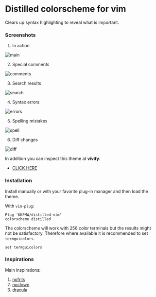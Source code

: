 # Distilled colorscheme for vim #

Clears up syntax highlighting to reveal what is important.

### Screenshots ###

1. In action

![main](https://i.imgur.com/83DBttg.png)

2. Special comments

![comments](https://i.imgur.com/cYq8a9I.png)

3. Search results

![search](https://i.imgur.com/HjDTodn.png)

4. Syntax errors

![errors](https://i.imgur.com/3YYzl2c.png)

5. Spelling mistakes

![spell](https://i.imgur.com/ZgF0mRa.png)

6. Diff changes

![diff](https://i.imgur.com/UU5Ccw6.png)


In addition you can inspect this theme at **vivify**:

* [CLICK HERE]()

### Installation ###

Install manually or with your favorite plug-in manager and then load the theme.

With `vim-plug`:

```VimL
Plug 'KKPMW/distilled-vim'
colorscheme distilled
```

The colorscheme will work with 256 color terminals but the results might not be satisfactory.
Therefore where available it is recommended to set `termguicolors`.

```VimL
set termguicolors
```

### Inspirations ###

Main inspirations:

1. [nofrils](https://github.com/robertmeta/nofrils)
2. [noclown](http://vimcolors.com/635/noclown/dark)
3. [dracula](https://github.com/dracula/vim)

